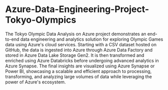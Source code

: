 # Azure-Data-Engineering-Project-Tokyo-Olympics

The Tokyo Olympic Data Analysis on Azure project demonstrates an end-to-end data engineering and analytics solution for exploring Olympic Games data using Azure's cloud services. Starting with a CSV dataset hosted on GitHub, the data is ingested into Azure through Azure Data Factory and stored in Azure Data Lake Storage Gen2. It is then transformed and enriched using Azure Databricks before undergoing advanced analytics in Azure Synapse. The final insights are visualized using Azure Synapse or Power BI, showcasing a scalable and efficient approach to processing, transforming, and analyzing large volumes of data while leveraging the power of Azure's ecosystem.
